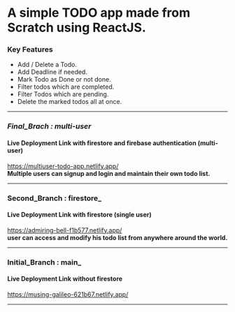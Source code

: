 # A simple TODO app made from Scratch using ReactJS.
### Key Features

- Add / Delete a Todo.
- Add Deadline if needed.
- Mark Todo as Done or not done.
- Filter todos which are completed.
- Filter Todos which are pending.
- Delete the marked todos all at once.

---

### _Final_Brach : multi-user_   
#### Live Deployment Link with firestore and firebase authentication (multi-user)
https://multiuser-todo-app.netlify.app/  
**Multiple users can signup and login and maintain their own todo list.**

---

### Second_Branch : firestore_  
#### Live Deployment Link with firestore (single user)
https://admiring-bell-f1b577.netlify.app/  
**user can access and modify his todo list from anywhere around the world.**

---

### Initial_Branch : main_  
#### Live Deployment Link without firestore  
https://musing-galileo-621b67.netlify.app/

---








